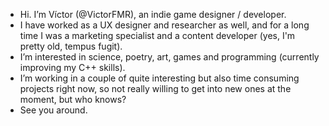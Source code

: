 - Hi. I’m Víctor (@VictorFMR), an indie game designer / developer. 
- I have worked as a UX designer and researcher as well, and for a long time I was a marketing specialist and a content developer (yes, I'm pretty old, tempus fugit).
- I’m interested in science, poetry, art, games and programming (currently improving my C++ skills).
- I’m working in a couple of quite interesting but also time consuming projects right now, so not really willing to get into new ones at the moment, but who knows?
- See you around.
